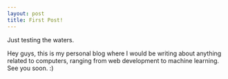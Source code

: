 ```yaml
---
layout: post
title: First Post!
---
```


Just testing the waters.

Hey guys, this is my personal blog where I would be writing about anything related to computers, ranging from web development  to machine learning. See you soon. :) 
